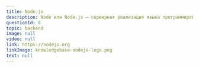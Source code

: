 ```yaml
---
title: Node.js
description: Node или Node.js — серверная реализация языка программирования JavaScript, основанная на движке V8. Предназначена для создания масштабируемых распределённых сетевых приложений, таких как веб-сервер. Node.js по целям использования сходен с каркасами Twisted на языке Python и EventMachine на Ruby.
questionId: 8
topic: backend
image: null
video: null
link: https://nodejs.org
linkImage: knowledgebase-nodejs-logo.png
text: null
---
```

